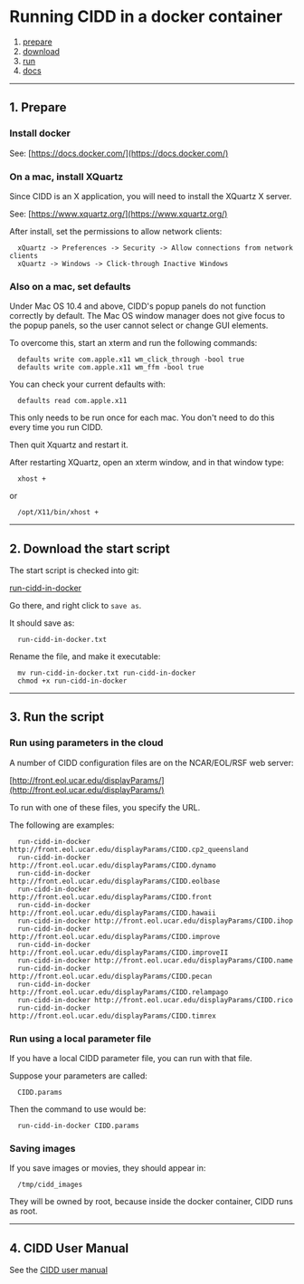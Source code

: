 # Running CIDD in a docker container

1. [prepare](#prepare)
2. [download](#download)
3. [run](#run)
4. [docs](#docs)
--------------

<a name="prepare"/>

## 1. Prepare

### Install docker

See: [https://docs.docker.com/](https://docs.docker.com/)

### On a mac, install XQuartz

Since CIDD is an X application, you will need to install the XQuartz X server.

See:  [https://www.xquartz.org/](https://www.xquartz.org/)

After install, set the permissions to allow network clients:
 
```
  xQuartz -> Preferences -> Security -> Allow connections from network clients
  xQuartz -> Windows -> Click-through Inactive Windows
 ```

### Also on a mac, set defaults

Under Mac OS 10.4 and above, CIDD's popup panels do not function correctly by default. The Mac OS window manager does not give focus to the popup panels, so the user cannot select or change GUI elements.

To overcome this, start an xterm and run the following commands:

```
  defaults write com.apple.x11 wm_click_through -bool true
  defaults write com.apple.x11 wm_ffm -bool true
```

You can check your current defaults with:

```
  defaults read com.apple.x11
```

This only needs to be run once for each mac. You don't need to do this every time you run CIDD.

Then quit Xquartz and restart it.

After restarting XQuartz, open an xterm window, and in that window type:

```
  xhost +
```

or

```
  /opt/X11/bin/xhost +
```

--------------

<a name="download"/>

## 2. Download the start script

The start script is checked into git:

[run-cidd-in-docker](https://raw.githubusercontent.com/NCAR/lrose-displays/master/cidd/scripts/run-cidd-in-docker)

Go there, and right click to ```save as```.

It should save as:

```
  run-cidd-in-docker.txt
```

Rename the file, and make it executable:

```
  mv run-cidd-in-docker.txt run-cidd-in-docker
  chmod +x run-cidd-in-docker
```

--------------

<a name="run"/>

## 3. Run the script

### Run using parameters in the cloud

A number of CIDD configuration files are on the NCAR/EOL/RSF web server:

[http://front.eol.ucar.edu/displayParams/](http://front.eol.ucar.edu/displayParams/)

To run with one of these files, you specify the URL.

The following are examples:

```
  run-cidd-in-docker http://front.eol.ucar.edu/displayParams/CIDD.cp2_queensland
  run-cidd-in-docker http://front.eol.ucar.edu/displayParams/CIDD.dynamo
  run-cidd-in-docker http://front.eol.ucar.edu/displayParams/CIDD.eolbase
  run-cidd-in-docker http://front.eol.ucar.edu/displayParams/CIDD.front
  run-cidd-in-docker http://front.eol.ucar.edu/displayParams/CIDD.hawaii
  run-cidd-in-docker http://front.eol.ucar.edu/displayParams/CIDD.ihop
  run-cidd-in-docker http://front.eol.ucar.edu/displayParams/CIDD.improve
  run-cidd-in-docker http://front.eol.ucar.edu/displayParams/CIDD.improveII
  run-cidd-in-docker http://front.eol.ucar.edu/displayParams/CIDD.name
  run-cidd-in-docker http://front.eol.ucar.edu/displayParams/CIDD.pecan
  run-cidd-in-docker http://front.eol.ucar.edu/displayParams/CIDD.relampago
  run-cidd-in-docker http://front.eol.ucar.edu/displayParams/CIDD.rico
  run-cidd-in-docker http://front.eol.ucar.edu/displayParams/CIDD.timrex
```

### Run using a local parameter file

If you have a local CIDD parameter file, you can run with that file.

Suppose your parameters are called:

```
  CIDD.params
```

Then the command to use would be:

```
  run-cidd-in-docker CIDD.params
```

### Saving images

If you save images or movies, they should appear in:

```
  /tmp/cidd_images
```

They will be owned by root, because inside the docker container, CIDD runs as root.

<a name="docs"/>

--------------

## 4. CIDD User Manual

See the [CIDD user manual](https://ncar.github.io/lrose-docs/cidd/user_manual/CIDD_manual.html)



